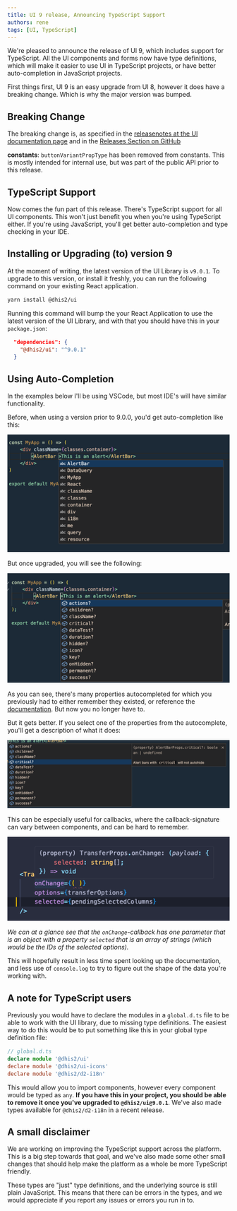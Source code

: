 ```yaml
---
title: UI 9 release, Announcing TypeScript Support
authors: rene
tags: [UI, TypeScript]
---
```


We're pleased to announce the release of UI 9, which includes support for TypeScript. All the UI components and forms now have type definitions, which will make it easier to use UI in TypeScript projects, or have better auto-completion in JavaScript projects.

<!--truncate-->

First things first, UI 9 is an easy upgrade from UI 8, however it does have a breaking change. Which is why the major version was bumped.

## Breaking Change

The breaking change is, as specified in the [releasenotes at the UI documentation page](https://ui.dhis2.nu/package/changelog#breaking-changes) and in the [Releases Section on GitHub](https://github.com/dhis2/ui/releases/tag/v9.0.0)

**constants**: `buttonVariantPropType` has been removed from constants. This is mostly intended for internal use, but was part of the public API prior to this release.

## TypeScript Support

Now comes the fun part of this release. There's TypeScript support for all UI components. This won't just benefit you when you're using TypeScript either. If you're using JavaScript, you'll get better auto-completion and type checking in your IDE.

## Installing or Upgrading (to) version 9

At the moment of writing, the latest version of the UI Library is `v9.0.1`. To upgrade to this version, or install it freshly, you can run the following command on your existing React application.

```bash
yarn install @dhis2/ui
```

Running this command will bump the your React Application to use the latest version of the UI Library, and with that you should have this in your `package.json`:

```json
  "dependencies": {
    "@dhis2/ui": "^9.0.1"
  }
```

## Using Auto-Completion

In the examples below I'll be using VSCode, but most IDE's will have similar functionality.

Before, when using a version prior to 9.0.0, you'd get auto-completion like this:

![Auto-Completion without TypeScript](./ui8.png)

But once upgraded, you will see the following:

![Auto-Completion with TypeScript](./ui9.png)

As you can see, there's many properties autocompleted for which you previously had to either remember they existed, or reference the [documentation](https://ui.dhis2.nu/). But now you no longer have to.

But it gets better. If you select one of the properties from the autocomplete, you'll get a description of what it does:

![Auto-Completion showing details for selected component](./autocomplete-details.png)

This can be especially useful for callbacks, where the callback-signature can vary between components, and can be hard to remember.

![Auto-completion showing signature of onChange callback](callback-signature.png)

_We can at a glance see that the `onChange`-callback has one parameter that is an object with a property `selected` that is an array of strings (which would be the IDs of the selected options)._

This will hopefully result in less time spent looking up the documentation, and less use of `console.log` to try to figure out the shape of the data you're working with.

## A note for TypeScript users

Previously you would have to declare the modules in a `global.d.ts` file to be able to work with the UI library, due to missing type definitions.
The easiest way to do this would be to put something like this in your global type definition file:

```ts
// global.d.ts
declare module '@dhis2/ui'
declare module '@dhis2/ui-icons'
declare module '@dhis2/d2-i18n'
```

This would allow you to import components, however every component would be typed as `any`. **If you have this in your project, you should be able to remove it once you've upgraded to `@dhis2/ui@9.0.1`**. We've also made types available for `@dhis2/d2-i18n` in a recent release.

## A small disclaimer

We are working on improving the TypeScript support across the platform. This is a big step towards that goal, and we've also made some other small changes that should help make the platform as a whole be more TypeScript friendly.

These types are "just" type definitions, and the underlying source is still plain JavaScript. This means that there can be errors in the types, and we would appreciate if you report any issues or errors you run in to.
